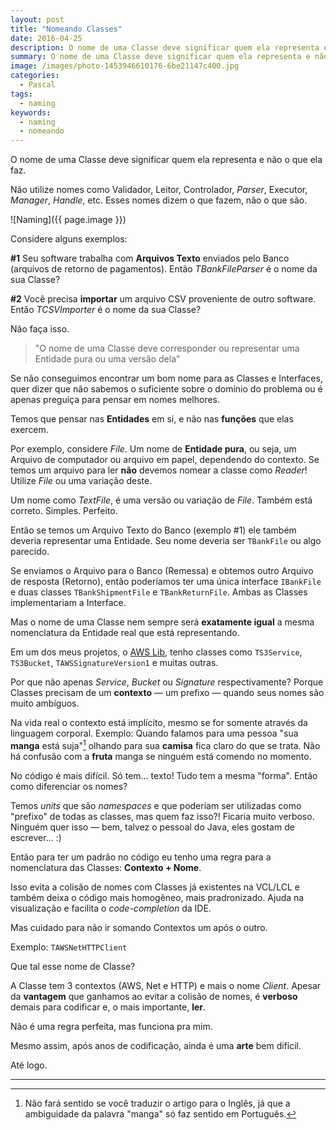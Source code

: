 ```yaml
---
layout: post
title: "Nomeando Classes"
date: 2016-04-25
description: O nome de uma Classe deve significar quem ela representa e não o que ela faz.
summary: O nome de uma Classe deve significar quem ela representa e não o que ela faz.
image: /images/photo-1453946610176-6be21147c400.jpg
categories: 
  - Pascal
tags:
  - naming
keywords:
  - naming
  - nomeando
---
```


O nome de uma Classe deve significar quem ela representa e não o que ela faz.

Não utilize nomes como Validador, Leitor, Controlador, *Parser*, 
Executor, *Manager*, *Handle*, etc. Esses nomes dizem o que fazem, não o que são.

<!--more-->

![Naming]({{ page.image }})

Considere alguns exemplos:

**\#1** Seu software trabalha com **Arquivos Texto** enviados pelo Banco
(arquivos de retorno de pagamentos). Então *TBankFileParser* é o nome da sua Classe?

**\#2** Você precisa **importar** um arquivo CSV proveniente de outro software. Então *TCSVImporter*
é o nome da sua Classe?

Não faça isso.

>"O nome de uma Classe deve corresponder ou representar uma Entidade pura ou uma versão dela"

Se não conseguimos encontrar um bom nome para as Classes e Interfaces, quer dizer que não 
sabemos o suficiente sobre o domínio do problema ou é apenas preguiça para pensar em nomes melhores.

Temos que pensar nas **Entidades** em si, e não nas **funções** que elas exercem.

Por exemplo, considere *File*. Um nome de **Entidade pura**, ou seja, um Arquivo de computador ou arquivo em
papel, dependendo do contexto. Se temos um arquivo para ler **não** devemos nomear a classe como *Reader*!
Utilize *File* ou uma variação deste.

Um nome como *TextFile*, é uma versão ou variação de *File*. Também está correto. Simples. Perfeito.

Então se temos um Arquivo Texto do Banco (exemplo #1) ele também deveria representar uma
Entidade. Seu nome deveria ser <code>TBankFile</code> ou algo parecido.

Se enviamos o Arquivo para o Banco (Remessa) e obtemos outro Arquivo de resposta
(Retorno), então poderíamos ter uma única interface <code>IBankFile</code> e duas classes 
<code>TBankShipmentFile</code> e <code>TBankReturnFile</code>. Ambas as Classes implementariam 
a Interface.

Mas o nome de uma Classe nem sempre será **exatamente igual** a mesma nomenclatura da Entidade real que está representando.

Em um dos meus projetos, o [AWS Lib](https://github.com/mdbs99/aws), tenho classes como <code>TS3Service</code>,
<code>TS3Bucket</code>, <code>TAWSSignatureVersion1</code> e muitas outras.

Por que não apenas *Service*, *Bucket* ou *Signature* respectivamente?
Porque Classes precisam de um **contexto** — um prefixo — quando seus nomes são muito ambíguos. 

Na vida real o contexto está implícito, mesmo se for somente através da linguagem corporal. Exemplo:
Quando falamos para uma pessoa "sua **manga** está suja"[^1] olhando para sua **camisa** fica claro do que se trata. 
Não há confusão com a **fruta** manga se ninguém está comendo no momento.

No código é mais difícil. Só tem... texto! Tudo tem a mesma "forma". Então como diferenciar os nomes?

Temos *units* que são *namespaces* e que poderiam ser utilizadas como "prefixo"
de todas as classes, mas quem faz isso?! Ficaria muito verboso. Ninguém quer isso — bem, talvez o pessoal do Java, 
eles gostam de escrever... :)

Então para ter um padrão no código eu tenho uma regra para a nomenclatura das Classes: **Contexto + Nome**.

Isso evita a colisão de nomes com Classes já existentes na VCL/LCL e também deixa o código mais homogêneo, mais
pradronizado. Ajuda na visualização e facilita o *code-completion* da IDE.

Mas cuidado para não ir somando Contextos um após o outro. 

Exemplo: <code>TAWSNetHTTPClient</code> 

Que tal esse nome de Classe?

A Classe tem 3 contextos (AWS, Net e HTTP) e mais o nome *Client*. 
Apesar da **vantagem** que ganhamos ao evitar a colisão de nomes, é **verboso** demais para codificar e, o mais 
importante, **ler**.

Não é uma regra perfeita, mas funciona pra mim.

Mesmo assim, após anos de codificação, ainda é uma **arte** bem difícil.

Até logo.

---

[^1]: Não fará sentido se você traduzir o artigo para o Inglês, já que a ambiguidade da palavra "manga" só faz sentido em Português.
